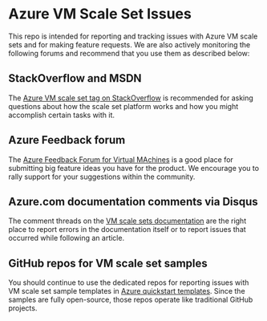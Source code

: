 # Azure VM Scale Set Issues

This repo is intended for reporting and tracking issues with Azure VM scale sets and for making feature requests. We are also actively monitoring the following forums and recommend that you use them as described below:

## StackOverflow and MSDN

The [Azure VM scale set tag on StackOverflow](http://stackoverflow.com/questions/tagged/azure-vm-scale-set) is recommended for asking questions about how the scale set platform works and how you might accomplish certain tasks with it.

## Azure Feedback forum

The [Azure Feedback Forum for Virtual MAchines](https://feedback.azure.com/forums/216843-virtual-machines) is a good place for submitting big feature ideas you have for the product. We encourage you to rally support for your suggestions within the community.

## Azure.com documentation comments via Disqus

The comment threads on the [VM scale sets documentation](https://docs.microsoft.com/azure/virtual-machine-scale-sets/) are the right place to report errors in the documentation itself or to report issues that occurred while following an article. 

## GitHub repos for VM scale set samples

You should continue to use the dedicated repos for reporting issues with VM scale set sample templates in [Azure quickstart templates](https://github.com/Azure/azure-quickstart-templates). Since the samples are fully open-source, those repos operate like traditional GitHub projects.

